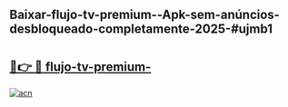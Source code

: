 ## Baixar-flujo-tv-premium--Apk-sem-anúncios-desbloqueado-completamente-2025-#ujmb1

# <h2><a href="https://ainizakaria.my?title=flujo-tv-premium-&ref=20M">🔗👉 🔴 flujo-tv-premium-</a></h2>

[![acn](https://github.com/user-attachments/assets/0f9c940e-d8b0-45ae-aac7-cd30a18b3e1c)](https://ainizakaria.my?title=flujo-tv-premium-&ref=20M)

